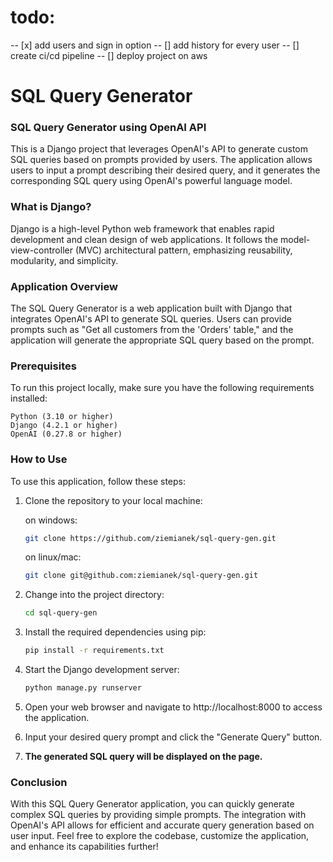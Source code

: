# todo:
-- [x] add users and sign in option
-- [] add history for every user
-- [] create ci/cd pipeline
-- [] deploy project on aws

# SQL Query Generator

### SQL Query Generator using OpenAI API
This is a Django project that leverages OpenAI's API to generate custom SQL queries based on prompts provided by users. The application allows users to input a prompt describing their desired query, and it generates the corresponding SQL query using OpenAI's powerful language model.

### What is Django?
Django is a high-level Python web framework that enables rapid development and clean design of web applications. It follows the model-view-controller (MVC) architectural pattern, emphasizing reusability, modularity, and simplicity.


### Application Overview
The SQL Query Generator is a web application built with Django that integrates OpenAI's API to generate SQL queries. Users can provide prompts such as "Get all customers from the 'Orders' table," and the application will generate the appropriate SQL query based on the prompt.
 
### Prerequisites
To run this project locally, make sure you have the following requirements installed:

    Python (3.10 or higher)
    Django (4.2.1 or higher)
    OpenAI (0.27.8 or higher)

### How to Use
To use this application, follow these steps:

1. Clone the repository to your local machine:

    on windows:
    ```bash
    git clone https://github.com/ziemianek/sql-query-gen.git
    ```

    on linux/mac:
    ```bash
    git clone git@github.com:ziemianek/sql-query-gen.git
    ```

2. Change into the project directory:

    ```bash
    cd sql-query-gen
    ```

3. Install the required dependencies using pip:

    ```bash
    pip install -r requirements.txt
    ```

4. Start the Django development server:

    ```bash
    python manage.py runserver
    ```

5. Open your web browser and navigate to http://localhost:8000 to access the application.

6. Input your desired query prompt and click the "Generate Query" button.

7. **The generated SQL query will be displayed on the page.**

### Conclusion
With this SQL Query Generator application, you can quickly generate complex SQL queries by providing simple prompts. The integration with OpenAI's API allows for efficient and accurate query generation based on user input. Feel free to explore the codebase, customize the application, and enhance its capabilities further!
